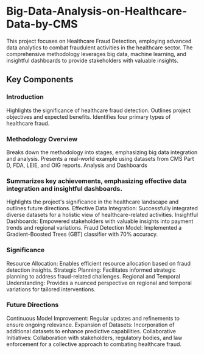 # Big-Data-Analysis-on-Healthcare-Data-by-CMS
This project focuses on Healthcare Fraud Detection, employing advanced data analytics to combat fraudulent activities in the healthcare sector. The comprehensive methodology leverages big data, machine learning, and insightful dashboards to provide stakeholders with valuable insights.

## Key Components
### Introduction
Highlights the significance of healthcare fraud detection.
Outlines project objectives and expected benefits.
Identifies four primary types of healthcare fraud.

### Methodology Overview
Breaks down the methodology into stages, emphasizing big data integration and analysis.
Presents a real-world example using datasets from CMS Part D, FDA, LEIE, and OIG reports.
Analysis and Dashboards

### Summarizes key achievements, emphasizing effective data integration and insightful dashboards.
Highlights the project's significance in the healthcare landscape and outlines future directions.
Effective Data Integration: Successfully integrated diverse datasets for a holistic view of healthcare-related activities.
Insightful Dashboards: Empowered stakeholders with valuable insights into payment trends and regional variations.
Fraud Detection Model: Implemented a Gradient-Boosted Trees (GBT) classifier with 70% accuracy.

### Significance
Resource Allocation: Enables efficient resource allocation based on fraud detection insights.
Strategic Planning: Facilitates informed strategic planning to address fraud-related challenges.
Regional and Temporal Understanding: Provides a nuanced perspective on regional and temporal variations for tailored interventions.

### Future Directions
Continuous Model Improvement: Regular updates and refinements to ensure ongoing relevance.
Expansion of Datasets: Incorporation of additional datasets to enhance predictive capabilities.
Collaborative Initiatives: Collaboration with stakeholders, regulatory bodies, and law enforcement for a collective approach to combating healthcare fraud.
